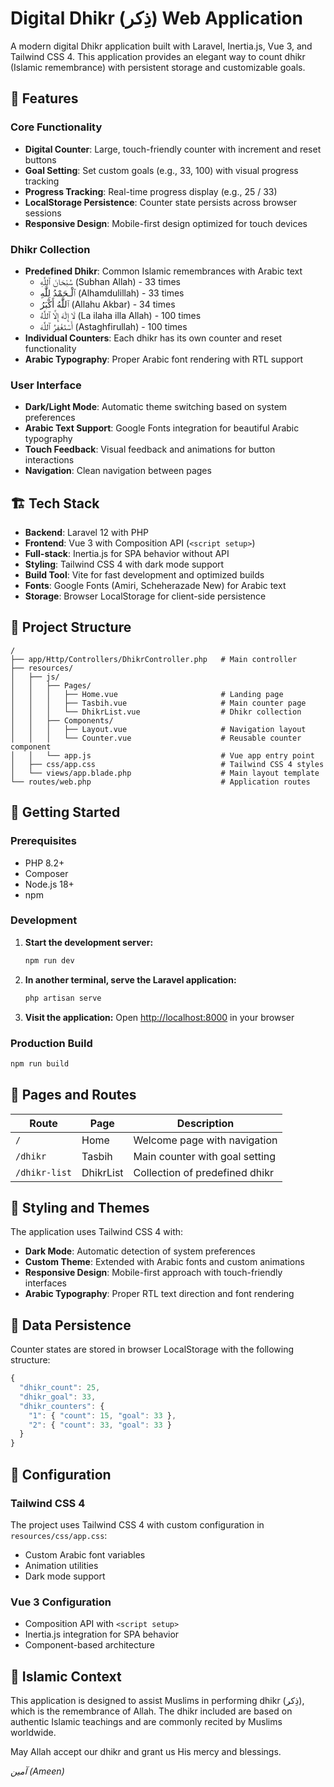 # Digital Dhikr (ذِكر) Web Application

A modern digital Dhikr application built with Laravel, Inertia.js, Vue 3, and Tailwind CSS 4. This application provides an elegant way to count dhikr (Islamic remembrance) with persistent storage and customizable goals.

## 🎯 Features

### Core Functionality

-   **Digital Counter**: Large, touch-friendly counter with increment and reset buttons
-   **Goal Setting**: Set custom goals (e.g., 33, 100) with visual progress tracking
-   **Progress Tracking**: Real-time progress display (e.g., 25 / 33)
-   **LocalStorage Persistence**: Counter state persists across browser sessions
-   **Responsive Design**: Mobile-first design optimized for touch devices

### Dhikr Collection

-   **Predefined Dhikr**: Common Islamic remembrances with Arabic text
    -   سُبْحَانَ ٱللَّٰهِ (Subhan Allah) - 33 times
    -   ٱلْـحَمْدُ لِلَّٰهِ (Alhamdulillah) - 33 times
    -   ٱللَّٰهُ أَكْبَرُ (Allahu Akbar) - 34 times
    -   لَا إِلَٰهَ إِلَّا ٱللَّٰهُ (La ilaha illa Allah) - 100 times
    -   أَسْتَغْفِرُ ٱللَّٰهَ (Astaghfirullah) - 100 times
-   **Individual Counters**: Each dhikr has its own counter and reset functionality
-   **Arabic Typography**: Proper Arabic font rendering with RTL support

### User Interface

-   **Dark/Light Mode**: Automatic theme switching based on system preferences
-   **Arabic Text Support**: Google Fonts integration for beautiful Arabic typography
-   **Touch Feedback**: Visual feedback and animations for button interactions
-   **Navigation**: Clean navigation between pages

## 🏗️ Tech Stack

-   **Backend**: Laravel 12 with PHP
-   **Frontend**: Vue 3 with Composition API (`<script setup>`)
-   **Full-stack**: Inertia.js for SPA behavior without API
-   **Styling**: Tailwind CSS 4 with dark mode support
-   **Build Tool**: Vite for fast development and optimized builds
-   **Fonts**: Google Fonts (Amiri, Scheherazade New) for Arabic text
-   **Storage**: Browser LocalStorage for client-side persistence

## 📂 Project Structure

```
/
├── app/Http/Controllers/DhikrController.php   # Main controller
├── resources/
│   ├── js/
│   │   ├── Pages/
│   │   │   ├── Home.vue                       # Landing page
│   │   │   ├── Tasbih.vue                     # Main counter page
│   │   │   └── DhikrList.vue                  # Dhikr collection
│   │   ├── Components/
│   │   │   ├── Layout.vue                     # Navigation layout
│   │   │   └── Counter.vue                    # Reusable counter component
│   │   └── app.js                             # Vue app entry point
│   ├── css/app.css                            # Tailwind CSS 4 styles
│   └── views/app.blade.php                    # Main layout template
└── routes/web.php                             # Application routes
```

## 🚀 Getting Started

### Prerequisites

-   PHP 8.2+
-   Composer
-   Node.js 18+
-   npm

### Development

1. **Start the development server:**

    ```bash
    npm run dev
    ```

2. **In another terminal, serve the Laravel application:**

    ```bash
    php artisan serve
    ```

3. **Visit the application:**
   Open [http://localhost:8000](http://localhost:8000) in your browser

### Production Build

```bash
npm run build
```

## 📱 Pages and Routes

| Route         | Page      | Description                    |
| ------------- | --------- | ------------------------------ |
| `/`           | Home      | Welcome page with navigation   |
| `/dhikr`      | Tasbih    | Main counter with goal setting |
| `/dhikr-list` | DhikrList | Collection of predefined dhikr |

## 🎨 Styling and Themes

The application uses Tailwind CSS 4 with:

-   **Dark Mode**: Automatic detection of system preferences
-   **Custom Theme**: Extended with Arabic fonts and custom animations
-   **Responsive Design**: Mobile-first approach with touch-friendly interfaces
-   **Arabic Typography**: Proper RTL text direction and font rendering

## 💾 Data Persistence

Counter states are stored in browser LocalStorage with the following structure:

```javascript
{
  "dhikr_count": 25,
  "dhikr_goal": 33,
  "dhikr_counters": {
    "1": { "count": 15, "goal": 33 },
    "2": { "count": 33, "goal": 33 }
  }
}
```

## 🔧 Configuration

### Tailwind CSS 4

The project uses Tailwind CSS 4 with custom configuration in `resources/css/app.css`:

-   Custom Arabic font variables
-   Animation utilities
-   Dark mode support

### Vue 3 Configuration

-   Composition API with `<script setup>`
-   Inertia.js integration for SPA behavior
-   Component-based architecture

## 🕌 Islamic Context

This application is designed to assist Muslims in performing dhikr (ذِكر), which is the remembrance of Allah. The dhikr included are based on authentic Islamic teachings and are commonly recited by Muslims worldwide.

May Allah accept our dhikr and grant us His mercy and blessings.

_آمين (Ameen)_
